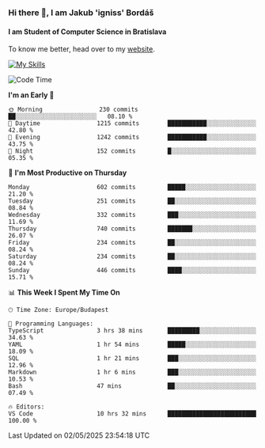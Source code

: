 ### Hi there 👋, I am Jakub 'igniss' Bordáš

#### I am Student of Computer Science in Bratislava
To know me better, head over to my [website](https://bordas.sk).

[![My Skills](https://skillicons.dev/icons?i=js,typescript,html,css,figma,svelte,vue,next,postgresql,nest,express,nodejs)](https://bordas.sk)


<!--START_SECTION:waka-->
![Code Time](http://img.shields.io/badge/Code%20Time-1%2C871%20hrs%2045%20mins-blue)

**I'm an Early 🐤** 

```text
🌞 Morning                230 commits         ██░░░░░░░░░░░░░░░░░░░░░░░   08.10 % 
🌆 Daytime                1215 commits        ███████████░░░░░░░░░░░░░░   42.80 % 
🌃 Evening                1242 commits        ███████████░░░░░░░░░░░░░░   43.75 % 
🌙 Night                  152 commits         █░░░░░░░░░░░░░░░░░░░░░░░░   05.35 % 
```
📅 **I'm Most Productive on Thursday** 

```text
Monday                   602 commits         █████░░░░░░░░░░░░░░░░░░░░   21.20 % 
Tuesday                  251 commits         ██░░░░░░░░░░░░░░░░░░░░░░░   08.84 % 
Wednesday                332 commits         ███░░░░░░░░░░░░░░░░░░░░░░   11.69 % 
Thursday                 740 commits         ███████░░░░░░░░░░░░░░░░░░   26.07 % 
Friday                   234 commits         ██░░░░░░░░░░░░░░░░░░░░░░░   08.24 % 
Saturday                 234 commits         ██░░░░░░░░░░░░░░░░░░░░░░░   08.24 % 
Sunday                   446 commits         ████░░░░░░░░░░░░░░░░░░░░░   15.71 % 
```


📊 **This Week I Spent My Time On** 

```text
🕑︎ Time Zone: Europe/Budapest

💬 Programming Languages: 
TypeScript               3 hrs 38 mins       █████████░░░░░░░░░░░░░░░░   34.63 % 
YAML                     1 hr 54 mins        █████░░░░░░░░░░░░░░░░░░░░   18.09 % 
SQL                      1 hr 21 mins        ███░░░░░░░░░░░░░░░░░░░░░░   12.96 % 
Markdown                 1 hr 6 mins         ███░░░░░░░░░░░░░░░░░░░░░░   10.53 % 
Bash                     47 mins             ██░░░░░░░░░░░░░░░░░░░░░░░   07.49 % 

🔥 Editors: 
VS Code                  10 hrs 32 mins      █████████████████████████   100.00 % 
```


 Last Updated on 02/05/2025 23:54:18 UTC
<!--END_SECTION:waka-->
